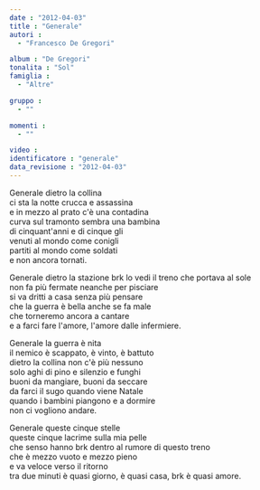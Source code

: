 ```yaml
---
date : "2012-04-03"
title : "Generale"
autori : 
  - "Francesco De Gregori"

album : "De Gregori"
tonalita : "Sol"
famiglia : 
  - "Altre"

gruppo : 
  - ""

momenti : 
  - ""

video : 
identificatore : "generale"
data_revisione : "2012-04-03"
---
```

  
  
Generale dietro la collina  
ci sta la notte crucca e assassina  
e in mezzo al prato c'è una contadina  
curva sul tramonto sembra una bambina  
di cinquant'anni e di cinque gli  
venuti al mondo come conigli  
partiti al mondo come soldati  
e non ancora tornati.   
  
  
  
Generale dietro la stazione brk lo vedi il treno che portava al sole   
non fa più fermate neanche per pisciare   
si va dritti a casa senza più pensare   
che la guerra è bella anche se fa male   
che torneremo ancora a cantare   
e a farci fare l'amore, l'amore dalle infermiere.  
  
  
Generale la guerra è nita   
il nemico è scappato, è vinto, è battuto   
dietro la collina non c'è più nessuno  
solo aghi di pino e silenzio e funghi   
 buoni da mangiare, buoni da seccare   
da farci il sugo quando viene Natale   
quando i bambini piangono e a dormire   
non ci vogliono andare.  
  
  
Generale queste cinque stelle   
queste cinque lacrime sulla mia pelle   
che senso hanno brk dentro al rumore di questo treno   
che è mezzo vuoto e mezzo pieno   
e va veloce verso il ritorno   
tra due minuti è quasi giorno, è quasi casa, brk è quasi amore.  
  
  
  
